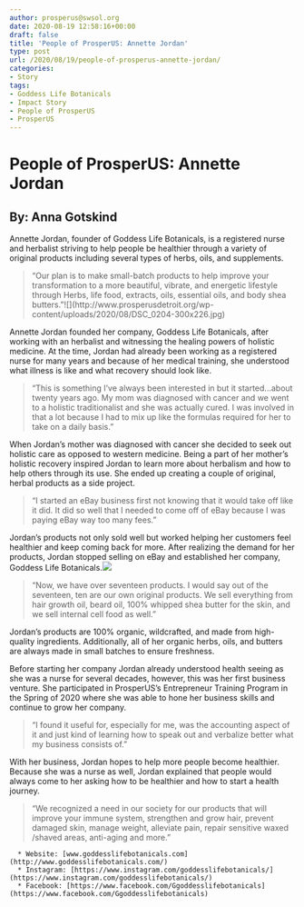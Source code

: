```yaml
---
author: prosperus@swsol.org
date: 2020-08-19 12:58:16+00:00
draft: false
title: 'People of ProsperUS: Annette Jordan'
type: post
url: /2020/08/19/people-of-prosperus-annette-jordan/
categories:
- Story
tags:
- Goddess Life Botanicals
- Impact Story
- People of ProsperUS
- ProsperUS
---
```


# People of ProsperUS: Annette Jordan




## By: Anna Gotskind


Annette Jordan, founder of Goddess Life Botanicals, is a registered nurse and herbalist striving to help people be healthier through a variety of original products including several types of herbs, oils, and supplements. 


<blockquote>“Our plan is to make small-batch products to help improve your transformation to a more beautiful, vibrate, and energetic lifestyle through Herbs, life food, extracts, oils, essential oils, and body shea butters.”![](http://www.prosperusdetroit.org/wp-content/uploads/2020/08/DSC_0204-300x226.jpg)

</blockquote>


Annette Jordan founded her company, Goddess Life Botanicals, after working with an herbalist and witnessing the healing powers of holistic medicine. At the time, Jordan had already been working as a registered nurse for many years and because of her medical training, she understood what illness is like and what recovery should look like.


<blockquote>“This is something I’ve always been interested in but it started...about twenty years ago. My mom was diagnosed with cancer and we went to a holistic traditionalist and she was actually cured. I was involved in that a lot because I had to mix up like the formulas required for her to take on a daily basis.”</blockquote>


When Jordan’s mother was diagnosed with cancer she decided to seek out holistic care as opposed to western medicine. Being a part of her mother’s holistic recovery inspired Jordan to learn more about herbalism and how to help others through its use. She ended up creating a couple of original, herbal products as a side project.


<blockquote>“I started an eBay business first not knowing that it would take off like it did. It did so well that I needed to come off of eBay because I was paying eBay way too many fees.”</blockquote>


Jordan’s products not only sold well but worked helping her customers feel healthier and keep coming back for more. After realizing the demand for her products, Jordan stopped selling on eBay and established her company, Goddess Life Botanicals.![](http://www.prosperusdetroit.org/wp-content/uploads/2020/08/SMG10-300x180.jpg)



<blockquote>“Now, we have over seventeen products. I would say out of the seventeen, ten are our own original products. We sell everything from hair growth oil, beard oil, 100% whipped shea butter for the skin, and we sell internal cell food as well.”</blockquote>


Jordan’s products are 100% organic, wildcrafted, and made from high-quality ingredients. Additionally, all of her organic herbs, oils, and butters are always made in small batches to ensure freshness.

Before starting her company Jordan already understood health seeing as she was a nurse for several decades, however, this was her first business venture. She participated in ProsperUS’s Entrepreneur Training Program in the Spring of 2020 where she was able to hone her business skills and continue to grow her company.


<blockquote>“I found it useful for, especially for me, was the accounting aspect of it and just kind of learning how to speak out and verbalize better what my business consists of.”</blockquote>


With her business, Jordan hopes to help more people become healthier. Because she was a nurse as well, Jordan explained that people would always come to her asking how to be healthier and how to start a health journey.


<blockquote>“We recognized a need in our society for our products that will improve your immune system, strengthen and grow hair, prevent damaged skin, manage weight, alleviate pain, repair sensitive waxed /shaved areas, anti-aging and more.”</blockquote>





 	  * Website: [www.goddesslifebotanicals.com](http://www.goddesslifebotanicals.com/)
 	  * Instagram: [https://www.instagram.com/goddesslifebotanicals/](https://www.instagram.com/goddesslifebotanicals/)
 	  * Facebook: [https://www.facebook.com/Ggoddesslifebotanicals](https://www.facebook.com/Ggoddesslifebotanicals)




